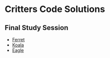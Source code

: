 # Critters Code Solutions
## Final Study Session

* [Ferret](Ferret.java)
* [Koala](Koala.java)
* [Eagle](Eagle.java)